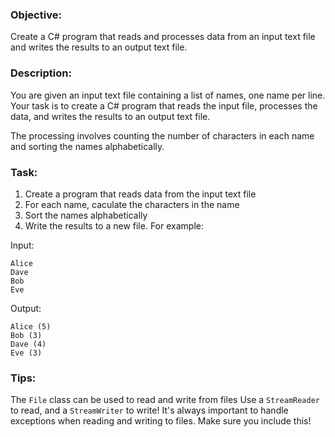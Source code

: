 ### Objective:
Create a C# program that reads and processes data from an input text file and writes the results to an output text file.

### Description:
You are given an input text file containing a list of names, one name per line. Your task is to create a C# program that reads the input file, processes the data, and writes the results to an output text file.

The processing involves counting the number of characters in each name and sorting the names alphabetically.

### Task:
1. Create a program that reads data from the input text file
2. For each name, caculate the characters in the name
3. Sort the names alphabetically
4. Write the results to a new file. For example:

Input:
```
Alice
Dave
Bob
Eve
```

Output:
```
Alice (5)
Bob (3)
Dave (4)
Eve (3)
```

### Tips:
The ```File``` class can be used to read and write from files
Use a ```StreamReader``` to read, and a ```StreamWriter``` to write!
It's always important to handle exceptions when reading and writing to files. Make sure you include this!